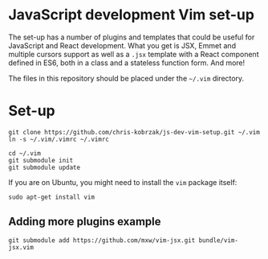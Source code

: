 JavaScript development Vim set-up
=================================

The set-up has a number of plugins and templates that could be useful for
JavaScript and React development. What you get is JSX, Emmet and multiple
cursors support as well as a `.jsx` template with a React component defined in
ES6, both in a class and a stateless function form. And more!

The files in this repository should be placed under the `~/.vim` directory.

# Set-up

```
git clone https://github.com/chris-kobrzak/js-dev-vim-setup.git ~/.vim
ln -s ~/.vim/.vimrc ~/.vimrc

cd ~/.vim
git submodule init
git submodule update
```

If you are on Ubuntu, you might need to install the `vim` package itself:

```
sudo apt-get install vim
```

## Adding more plugins example

```git submodule add https://github.com/mxw/vim-jsx.git bundle/vim-jsx.vim```
